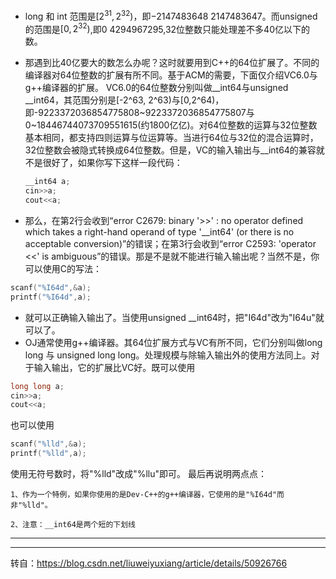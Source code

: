 - long 和 int 范围是$[2^{31},2^{32})$，即$-2147483648~2147483647$。而unsigned的范围是$[0,2^{32})$,即$0~4294967295$,32位整数只能处理差不多40亿以下的数。

- 那遇到比40亿要大的数怎么办呢？这时就要用到C++的64位扩展了。不同的编译器对64位整数的扩展有所不同。基于ACM的需要，下面仅介绍VC6.0与g++编译器的扩展。
  VC6.0的64位整数分别叫做__int64与unsigned __int64，其范围分别是[-2^63, 2^63)与[0,2^64)，即-9223372036854775808~9223372036854775807与0~18446744073709551615(约1800亿亿)。对64位整数的运算与32位整数基本相同，都支持四则运算与位运算等。当进行64位与32位的混合运算时，32位整数会被隐式转换成64位整数。但是，VC的输入输出与__int64的兼容就不是很好了，如果你写下这样一段代码：

  ```c
  __int64 a;
  cin>>a;
  cout<<a;
  ```
- 那么，在第2行会收到“error C2679: binary '>>' : no operator defined which takes a right-hand operand of type '__int64' (or there is no acceptable conversion)”的错误；在第3行会收到“error C2593: 'operator <<' is ambiguous”的错误。那是不是就不能进行输入输出呢？当然不是，你可以使用C的写法：

 ```c
 scanf("%I64d",&a);
 printf("%I64d",a);
 ```
- 就可以正确输入输出了。当使用unsigned __int64时，把"I64d"改为"I64u"就可以了。
- OJ通常使用g++编译器。其64位扩展方式与VC有所不同，它们分别叫做long long 与 unsigned long long。处理规模与除输入输出外的使用方法同上。对于输入输出，它的扩展比VC好。既可以使用
```c
long long a;
cin>>a;
cout<<a;
```

  也可以使用

```c
scanf("%lld",&a);
printf("%lld",a);
```

  使用无符号数时，将"%lld"改成"%llu"即可。
  最后再说明两点点：

    1、作为一个特例，如果你使用的是Dev-C++的g++编译器，它使用的是"%I64d"而非"%lld"。
    
    2、注意：__int64是两个短的下划线
---

---

转自：<https://blog.csdn.net/liuweiyuxiang/article/details/50926766>